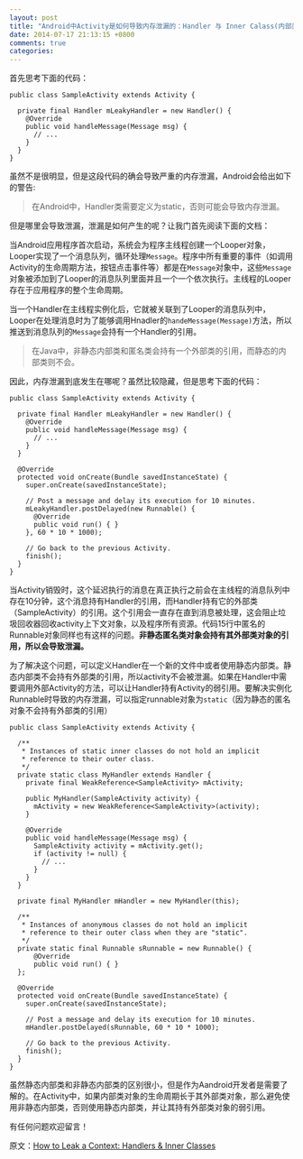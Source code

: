 ```yaml
---
layout: post
title: "Android中Activity是如何导致内存泄漏的：Handler 与 Inner Calass(内部类)"
date: 2014-07-17 21:13:15 +0800
comments: true
categories: 
---
```

首先思考下面的代码：

```
public class SampleActivity extends Activity {

  private final Handler mLeakyHandler = new Handler() {
    @Override
    public void handleMessage(Message msg) {
      // ... 
    }
  }
}
```

虽然不是很明显，但是这段代码的确会导致严重的内存泄漏，Android会给出如下的警告:

>在Android中，Handler类需要定义为static，否则可能会导致内存泄漏。

但是哪里会导致泄漏，泄漏是如何产生的呢？让我门首先阅读下面的文档：


当Android应用程序首次启动，系统会为程序主线程创建一个Looper对象，Looper实现了一个消息队列，循环处理```Message```。程序中所有重要的事件（如调用Activity的生命周期方法，按钮点击事件等）都是在```Message```对象中，这些```Message```对象被添加到了Looper的消息队列里面并且一个一个依次执行。主线程的Looper存在于应用程序的整个生命周期。


当一个Handler在主线程实例化后，它就被关联到了Looper的消息队列中，Looper在处理消息时为了能够调用Hnadler的```handeMessage(Message)```方法，所以推送到消息队列的```Message```会持有一个Handler的引用。

>在Java中，非静态内部类和匿名类会持有一个外部类的引用，而静态的内部类则不会。

因此，内存泄漏到底发生在哪呢？虽然比较隐藏，但是思考下面的代码：

```
public class SampleActivity extends Activity {
 
  private final Handler mLeakyHandler = new Handler() {
    @Override
    public void handleMessage(Message msg) {
      // ...
    }
  }
 
  @Override
  protected void onCreate(Bundle savedInstanceState) {
    super.onCreate(savedInstanceState);
 
    // Post a message and delay its execution for 10 minutes.
    mLeakyHandler.postDelayed(new Runnable() {
      @Override
      public void run() { }
    }, 60 * 10 * 1000);
 
    // Go back to the previous Activity.
    finish();
  }
}
```

当Activity销毁时，这个延迟执行的消息在真正执行之前会在主线程的消息队列中存在10分钟，这个消息持有Handler的引用，而Handler持有它的外部类（SampleActivity）的引用。这个引用会一直存在直到消息被处理，这会阻止垃圾回收器回收activity上下文对象，以及程序所有资源。代码15行中匿名的Runnable对象同样也有这样的问题。**非静态匿名类对象会持有其外部类对象的引用，所以会导致泄漏。**


为了解决这个问题，可以定义Handler在一个新的文件中或者使用静态内部类。静态内部类不会持有外部类的引用，所以activity不会被泄漏。如果在Handler中需要调用外部Activity的方法，可以让Handler持有Activity的弱引用。要解决实例化Runnable时导致的内存泄漏，可以指定runnable对象为```static```（因为静态的匿名对象不会持有外部类的引用）

```
public class SampleActivity extends Activity {

  /**
   * Instances of static inner classes do not hold an implicit
   * reference to their outer class.
   */
  private static class MyHandler extends Handler {
    private final WeakReference<SampleActivity> mActivity;

    public MyHandler(SampleActivity activity) {
      mActivity = new WeakReference<SampleActivity>(activity);
    }

    @Override
    public void handleMessage(Message msg) {
      SampleActivity activity = mActivity.get();
      if (activity != null) {
        // ...
      }
    }
  }

  private final MyHandler mHandler = new MyHandler(this);

  /**
   * Instances of anonymous classes do not hold an implicit
   * reference to their outer class when they are "static".
   */
  private static final Runnable sRunnable = new Runnable() {
      @Override
      public void run() { }
  };

  @Override
  protected void onCreate(Bundle savedInstanceState) {
    super.onCreate(savedInstanceState);

    // Post a message and delay its execution for 10 minutes.
    mHandler.postDelayed(sRunnable, 60 * 10 * 1000);
    
    // Go back to the previous Activity.
    finish();
  }
}
```

虽然静态内部类和非静态内部类的区别很小，但是作为Aandroid开发者是需要了解的。在Activity中，如果内部类对象的生命周期长于其外部类对象，那么避免使用非静态内部类，否则使用静态内部类，并让其持有外部类对象的弱引用。

有任何问题欢迎留言！

原文：[How to Leak a Context: Handlers & Inner Classes](http://www.androiddesignpatterns.com/2013/01/inner-class-handler-memory-leak.html)
